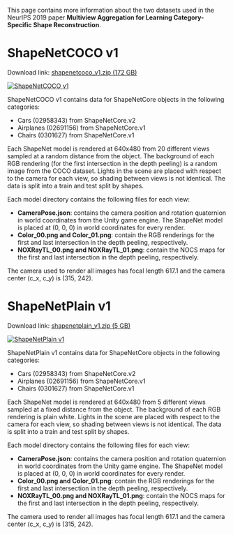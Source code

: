 This page contains more information about the two datasets used in the NeurIPS 2019 paper **Multiview Aggregation for Learning Category-Specific Shape Reconstruction**.

# ShapeNetCOCO v1

Download link: [shapenetcoco_v1.zip (172 GB)][1]

[![ShapeNetCOCO v1](https://img.youtube.com/vi/VxgwZfxvPlM/0.jpg)](https://www.youtube.com/watch?v=VxgwZfxvPlM "ShapeNetCOCO v1")

ShapeNetCOCO v1 contains data for ShapeNetCore objects in the following categories:
- Cars (02958343) from ShapeNetCore.v2
- Airplanes (02691156) from ShapeNetCore.v1
- Chairs (0301627) from ShapeNetCore.v1

Each ShapeNet model is rendered at 640x480 from 20 different views sampled at a random distance from the object. The background of each RGB rendering (for the first intersection in the depth peeling) is a random image from the COCO dataset. Lights in the scene are placed with respect to the camera for each view, so shading between views is not identical. The data is split into a train and test split by shapes.

Each model directory contains the following files for each view:
- **CameraPose.json**: contains the camera position and rotation quaternion in world coordinates from the Unity game engine. The ShapeNet model is placed at (0, 0, 0) in world coordinates for every render.
- **Color_00.png and Color_01.png**: contain the RGB renderings for the first and last intersection in the depth peeling, respectively.
- **NOXRayTL_00.png and NOXRayTL_01.png**: contain the NOCS maps for the first and last intersection in the depth peeling, respectively.

The camera used to render all images has focal length 617.1 and the camera center (c_x, c_y) is (315, 242).


# ShapeNetPlain v1

Download link: [shapenetplain_v1.zip (5 GB)][2]

[![ShapeNetPlain v1](https://img.youtube.com/vi/8KKyGX_boCU/0.jpg)](https://www.youtube.com/watch?v=8KKyGX_boCU "ShapeNetPlain v1")

ShapeNetPlain v1 contains data for ShapeNetCore objects in the following categories:
- Cars (02958343) from ShapeNetCore.v2
- Airplanes (02691156) from ShapeNetCore.v1
- Chairs (0301627) from ShapeNetCore.v1

Each ShapeNet model is rendered at 640x480 from 5 different views sampled at a fixed distance from the object. The background of each RGB rendering is plain white. Lights in the scene are placed with respect to the camera for each view, so shading between views is not identical. The data is split into a train and test split by shapes.

Each model directory contains the following files for each view:
- **CameraPose.json**: contains the camera position and rotation quaternion in world coordinates from the Unity game engine.  The ShapeNet model is placed at (0, 0, 0) in world coordinates for every render.
- **Color_00.png and Color_01.png**: contain the RGB renderings for the first and last intersection in the depth peeling, respectively.
- **NOXRayTL_00.png and NOXRayTL_01.png**: contain the NOCS maps for the first and last intersection in the depth peeling, respectively.

The camera used to render all images has focal length 617.1 and the camera center (c_x, c_y) is (315, 242).


[1]: http://download.cs.stanford.edu/orion/xnocs/shapenetcoco_v1.zip
[2]: http://download.cs.stanford.edu/orion/xnocs/shapenetplain_v1.zip
